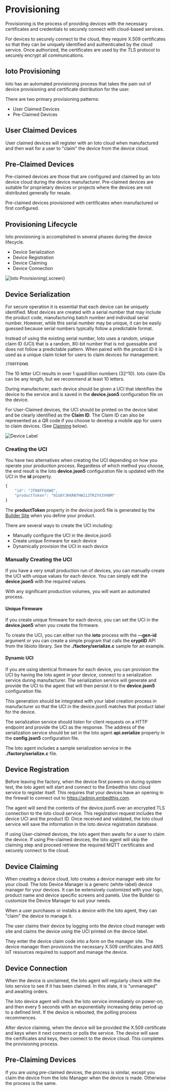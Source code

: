 # Provisioning

Provisioning is the process of providing devices with the necessary certificates and credentials to securely connect with cloud-based services.

For devices to securely connect to the cloud, they require X.509 certificates so that they can be uniquely identified and authenticated by the cloud service. Once authorized, the certificates are used by the TLS protocol to securely encrypt all communications.

## Ioto Provisioning

Ioto has an automated provisioning process that takes the pain out of device provisioning and certificate distribution for the user.

There are two primary provisioning patterns:

* User Claimed Devices
* Pre-Claimed Devices

## User Claimed Devices

User claimed devices will register with an Ioto cloud when manufactured and then wait for a user to "claim" the device from the device cloud.

## Pre-Claimed Devices

Pre-claimed devices are those that are configured and claimed by an Ioto device cloud during the device manufacturer. Pre-claimed devices are suitable for proprietary devices or projects where the devices are not distributed generally for resale.

Pre-claimed devices provisioned with certificates when manufactured or first configured.

## Provisioning Lifecycle

Ioto provisioning is accomplished in several phases during the device lifecycle.

* Device Serialization
* Device Registration
* Device Claiming
* Device Connection

![Ioto Provisioning](../images/provisioning.png){.screen}

## Device Serialization

For secure operation it is essential that each device can be uniquely identified. Most devices are created with a serial number that may include the product code, manufacturing batch number and individual serial number. However, while this serial number may be unique, it can be easily guessed because serial numbers typically follow a predictable format.

Instead of using the existing serial number, Ioto uses a random, unique claim ID (UCI) that is a random, 80-bit number that is not guessable and does not follow a predictable pattern. When paired with the product ID it is used as a unique claim ticket for users to claim devices for management.

```
JT08FFQXWQ
```

The 10 letter UCI results in over 1 quadrillion numbers (32^10). Ioto claim IDs can be any length, but we recommend at least 10 letters.

During manufacturer, each device should be given a UCI that identifies the device to the service and is saved in the **device.json5** configuration file on the device.

For User-Claimed devices, the UCI should be printed on the device label and be clearly identified as the **Claim ID**. The Claim ID can also be represented as a QR code if you choose to develop a mobile app for users to claim devices. (See [Claiming](#device-claiming) below).

![Device Label](../images/label.png)

### Creating the UCI

You have two alternatives when creating the UCI depending on how you operate your production process. Regardless of which method you choose, the end result is the Ioto **device.json5** configuration file is updated with the UCI in the **id** property.

```javascript
{
    "id": "JT08FFQXWQ",
    "productToken": "01G8YJKKRNTHW213TRZYX3YH0M"
}
```

The **productToken** property in the device.json5 file is generated by the [Builder Site](https://admin.embedthis.com/) when you define your product.

There are several ways to create the UCI including:

* Manually configure the UCI in the device.json5
* Create unique firmware for each device
* Dynamically provision the UCI in each device

### Manually Creating the UCI

If you have a very small production run of devices, you can manually create the UCI with unique values for each device. You can simply edit the **device.json5** with the required values.

With any significant production volumes, you will want an automated process.

#### Unique Firmware

If you create unique firmware for each device, you can set the UCI in the **device.json5** when you create the firmware.

To create the UCI, you can either run the **ioto** process with the **--gen-id** argument or you can create a simple program that calls the **cryptID** API from the libioto library. See the **./factory/serialize.c** sample for an example.

#### Dynamic UCI

If you are using identical firmware for each device, you can provision the UCI by having the Ioto agent in your device, connect to a serialization service during manufacturer. The serialization service will generate and provide the UCI to the agent that will then persist it to the **device.json5** configuration file.

This generation should be integrated with your label creation process in manufacturer so that the UCI in the device.json5 matches that product label for the device.

The serialization service should listen for client requests on a HTTP endpoint and provide the UCI as the response. The address of the serialization service should be set in the Ioto agent **api.serialize** property in the **config.json5** configuration file.

The Ioto agent includes a sample serialization service in the **./factory/serialize.c** file.


## Device Registration

Before leaving the factory, when the device first powers on during system test, the Ioto agent will start and connect to the Embedthis Ioto cloud service to register itself. This requires that your devices have an opening in the firewall to connect out to https://admin.embedthis.com.

The agent will send the contents of the device.json5 over an encrypted TLS connection to the Ioto cloud service. This registration request includes the device UCI and the product ID. Once received and validated, the Ioto cloud service will save the information in the Ioto device registration database.

If using User-claimed devices, the Ioto agent then awaits for a user to claim the device. If using Pre-claimed devices, the Ioto agent will skip the claiming step and proceed retrieve the required MQTT certificates and securely connect to the cloud.

## Device Claiming

When creating a device cloud, Ioto creates a device manager web site for your cloud. The Ioto Device Manager is a generic (white-label) device manager for your devices. It can be extensively customized with your logo, product name and device specific screens and panels. Use the Builder to customize the Device Manager to suit your needs.

When a user purchases or installs a device with the Ioto agent, they can "claim" the device to manage it.

The user claims their device by logging onto the device cloud manager web site and claims the device using the UCI printed on the device label.

They enter the device claim code into a form on the manager site. The device manager then provisions the necessary X.509 certificates and AWS IoT resources required to support and manage the device.

## Device Connection

When the device is unclaimed, the Ioto agent will regularly check with the Ioto service to see if it has been claimed. In this state, it is "unmanaged" and awaiting orders.

The Ioto device agent will check the Ioto service immediately on power-on, and then every 5 seconds with an exponentially increasing delay period up to a defined limit. If the device is rebooted, the polling process recommences.

After device claiming, when the device will be provided the X.509 certificate and keys when it next connects or polls the service. The device will save the certificates and keys, then connect to the device cloud. This completes the provisioning process.

## Pre-Claiming Devices

If you are using pre-claimed devices, the process is similar, except you claim the device from the Ioto Manager when the device is made. Otherwise the process is the same.
